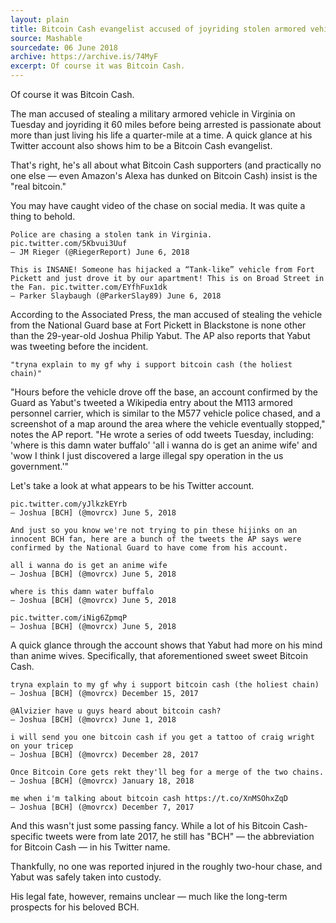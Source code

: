 ```yaml
---
layout: plain
title: Bitcoin Cash evangelist accused of joyriding stolen armored vehicle in Virginia
source: Mashable
sourcedate: 06 June 2018
archive: https://archive.is/74MyF
excerpt: Of course it was Bitcoin Cash. 
---
```


Of course it was Bitcoin Cash. 

The man accused of stealing a military armored vehicle in Virginia on Tuesday and joyriding it 60 miles before being arrested is passionate about more than just living his life a quarter-mile at a time. A quick glance at his Twitter account also shows him to be a Bitcoin Cash evangelist. 

That's right, he's all about what Bitcoin Cash supporters (and practically no one else — even Amazon's Alexa has dunked on Bitcoin Cash)  insist is the "real bitcoin."   

You may have caught video of the chase on social media. It was quite a thing to behold. 

```
Police are chasing a stolen tank in Virginia. pic.twitter.com/5Kbvui3Uuf
— JM Rieger (@RiegerReport) June 6, 2018

This is INSANE! Someone has hijacked a “Tank-like” vehicle from Fort Pickett and just drove it by our apartment! This is on Broad Street in the Fan. pic.twitter.com/EYfhFux1dk
— Parker Slaybaugh (@ParkerSlay89) June 6, 2018
```

According to the Associated Press, the man accused of stealing the vehicle from the National Guard base at Fort Pickett in Blackstone is none other than the 29-year-old Joshua Philip Yabut. The AP also reports that Yabut was tweeting before the incident. 

```
"tryna explain to my gf why i support bitcoin cash (the holiest chain)"
```

"Hours before the vehicle drove off the base, an account confirmed by the Guard as Yabut's tweeted a Wikipedia entry about the M113 armored personnel carrier, which is similar to the M577 vehicle police chased, and a screenshot of a map around the area where the vehicle eventually stopped," notes the AP report. "He wrote a series of odd tweets Tuesday, including: 'where is this damn water buffalo' 'all i wanna do is get an anime wife' and 'wow I think I just discovered a large illegal spy operation in the us government.'"

Let's take a look at what appears to be his Twitter account. 

```
pic.twitter.com/yJlkzkEYrb
— Joshua [BCH] (@movrcx) June 5, 2018

And just so you know we're not trying to pin these hijinks on an innocent BCH fan, here are a bunch of the tweets the AP says were confirmed by the National Guard to have come from his account. 

all i wanna do is get an anime wife
— Joshua [BCH] (@movrcx) June 5, 2018

where is this damn water buffalo
— Joshua [BCH] (@movrcx) June 5, 2018

pic.twitter.com/iNig6ZpmqP
— Joshua [BCH] (@movrcx) June 5, 2018
```

A quick glance through the account shows that Yabut had more on his mind than anime wives. Specifically, that aforementioned sweet sweet Bitcoin Cash.

```
tryna explain to my gf why i support bitcoin cash (the holiest chain)
— Joshua [BCH] (@movrcx) December 15, 2017

@Alvizier have u guys heard about bitcoin cash?
— Joshua [BCH] (@movrcx) June 1, 2018

i will send you one bitcoin cash if you get a tattoo of craig wright on your tricep
— Joshua [BCH] (@movrcx) December 28, 2017

Once Bitcoin Core gets rekt they'll beg for a merge of the two chains.
— Joshua [BCH] (@movrcx) January 18, 2018

me when i'm talking about bitcoin cash https://t.co/XnMSOhxZqD
— Joshua [BCH] (@movrcx) December 7, 2017
```

And this wasn't just some passing fancy. While a lot of his Bitcoin Cash-specific tweets were from late 2017, he still has "BCH" — the abbreviation for Bitcoin Cash — in his Twitter name. 

Thankfully, no one was reported injured in the roughly two-hour chase, and Yabut was safely taken into custody. 

His legal fate, however, remains unclear — much like the long-term prospects for his beloved BCH.
